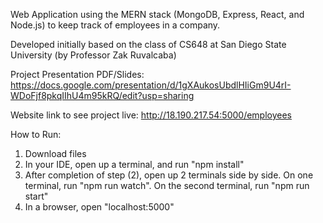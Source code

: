 Web Application using the MERN stack (MongoDB, Express, React, and Node.js) to keep track of employees in a company.

Developed initially based on the class of CS648 at San Diego State University (by Professor Zak Ruvalcaba)

Project Presentation PDF/Slides: https://docs.google.com/presentation/d/1gXAukosUbdlHIiGm9U4rI-WDoFjf8pkqIIhU4m95kRQ/edit?usp=sharing

Website link to see project live: http://18.190.217.54:5000/employees

How to Run:
1) Download files
2) In your IDE, open up a terminal, and run "npm install"
3) After completion of step (2), open up 2 terminals side by side. On one terminal, run "npm run watch". On the second terminal, run "npm run start"
4) In a browser, open "localhost:5000"
